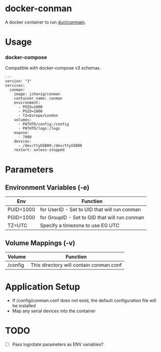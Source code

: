 # docker-conman

A docker container to run [dun/conmain](https://github.com/dun/conman).

# Usage

### docker-compose

Compatible with docker-compose v3 schemas.

```
---
version: "3"
services:
  conman:
    image: jchonig/conman
    container_name: conman
    environment:
      - PUID=1000
      - PGID=1000
      - TZ=Europe/London
    volumes:
	  - PATHTO/config:/config
	  - PATHTO/logs:/logs
	expose:
	  - 7980
    devices:
      - /dev/ttyUSB00:/dev/ttyUSB00
    restart: unless-stopped
```

# Parameters

## Environment Variables (-e)

| Env       | Function                                      |
| ---       | --------                                      |
| PUID=1000 | for UserID - Set to UID that will run conman  |
| PGID=1000 | for GroupID - Set to GID that will run conman |
| TZ=UTC    | Specify a timezone to use EG UTC              |

## Volume Mappings (-v)

| Volume  | Function       |
| ------  | --------       |
| /config | This directory will contain conman.conf |

# Application Setup

  + If /config/conman.conf does not exist, the default configuration
    file will be installed
  + Map any serial devices into the container

# TODO
  + [ ] Pass logrotate parameters as ENV variables?
